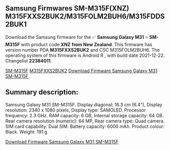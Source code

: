 <h2>Samsung Firmwares SM-M315F(XNZ) M315FXXS2BUK2/M315FOLM2BUH6/M315FDDS2BUK1</h2>
Download the Samsung firmware for the ✅ <strong>Samsung Galaxy M31 </strong> ⭐ <strong>SM-M315F</strong> with product code <strong>XNZ</strong> <strong> from New Zealand</strong>. This firmware has version number PDA <strong>M315FXXS2BUK2</strong> and CSC M315FOLM2BUH6. The operating system of this firmware is Android R , with build date 2021-12-22. Changelist <strong>22384011</strong>.

[SM-M315F](https://samfirm.shop/samsung/model/SM-M315F)
[M315FXXS2BUK2](https://samfirm.shop/samsung/pda/M315FXXS2BUK2)
[Download Firmware Samsung Galaxy M31 SM-M315F](https://samfirm.shop/samsung/firmware/484809)
<h2>Summary description:</h2>
<p>Samsung Galaxy M31 SM-M315F. Display diagonal: 16.3 cm (6.4"), Display resolution: 2340 x 1080 pixels, Display type: SAMOLED. Processor frequency: 2.3 GHz. RAM capacity: 6 GB, Internal storage capacity: 64 GB. Rear camera resolution (numeric): 64 MP, Rear camera type: Quad camera. SIM card capability: Dual SIM. Battery capacity: 6000 mAh. Product colour: Black. Weight: 191 g</p>


[Download Firmware Samsung Galaxy M31 SM-M315F](https://samfirm.shop/samsung/firmware/484809)
